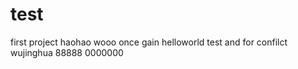 # test
first project
haohao
wooo
once gain
helloworld
test and for confilct
wujinghua
88888
0000000
